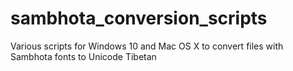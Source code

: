 # sambhota_conversion_scripts
Various scripts for Windows 10 and Mac OS X to convert files with Sambhota fonts to Unicode Tibetan
